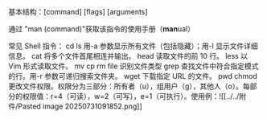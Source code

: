 基本结构：\[command] \[flags] \[arguments]

通过 "man (command)"获取该指令的使用手册（**man**ual）

常见 Shell 指令：
cd 
ls 用-a 参数显示所有文件（包括隐藏）；用-l 显示文件详细信息。
cat 将多个文件首尾相连并输出。
head 读取文件的前 10 行。 
less 以 Vim 形式读取文件。
mv
cp
rm
file 识别文件类型
grep 查找文件中符合指定模式的行。用-r 参数可递归搜索文件夹。
wget 下载指定 URL 的文件。
pwd
chmod 更改文件权限。权限分为三部分：所有者（u），组用户（g），其他人（o）。每部分的权限值：r=4（可读），w=2（可写），e=1（可执行）。使用例：![[../../附件/Pasted image 20250731091852.png]]